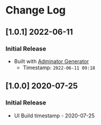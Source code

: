 # Change Log

## [1.0.1] 2022-06-11
### Initial Release

- Built with [Adminator Generator](https://appseed.us/generator/adminator/)
  - Timestamp: `2022-06-11 09:18`

## [1.0.0] 2020-07-25
### Initial Release

- UI Build timestamp - 2020-07-25
